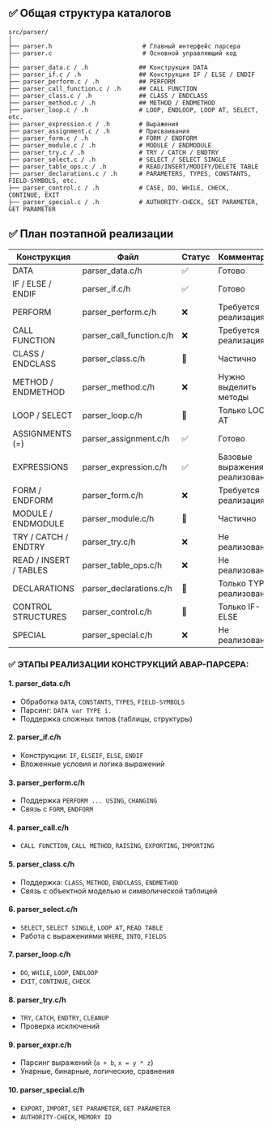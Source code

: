 ## ✅ **Общая структура каталогов**

```
src/parser/
│
├── parser.h                         # Главный интерфейс парсера
├── parser.c                         # Основной управляющий код
│
├── parser_data.c / .h              ## Конструкция DATA
├── parser_if.c / .h                ## Конструкция IF / ELSE / ENDIF
├── parser_perform.c / .h           ## PERFORM
├── parser_call_function.c / .h     ## CALL FUNCTION
├── parser_class.c / .h             ## CLASS / ENDCLASS
├── parser_method.c / .h            ## METHOD / ENDMETHOD
├── parser_loop.c / .h              # LOOP, ENDLOOP, LOOP AT, SELECT, etc.
├── parser_expression.c / .h        # Выражения
├── parser_assignment.c / .h        # Присваивания
├── parser_form.c / .h              # FORM / ENDFORM
├── parser_module.c / .h            # MODULE / ENDMODULE
├── parser_try.c / .h               # TRY / CATCH / ENDTRY
├── parser_select.c / .h            # SELECT / SELECT SINGLE
├── parser_table_ops.c / .h         # READ/INSERT/MODIFY/DELETE TABLE
├── parser_declarations.c / .h      # PARAMETERS, TYPES, CONSTANTS, FIELD-SYMBOLS, etc.
├── parser_control.c / .h           # CASE, DO, WHILE, CHECK, CONTINUE, EXIT
├── parser_special.c / .h           # AUTHORITY-CHECK, SET PARAMETER, GET PARAMETER
```

## ✅ План поэтапной реализации

| Конструкция            | Файл                     | Статус | Комментарий                   |
| ---------------------- | ------------------------ | ------ | ----------------------------- |
| DATA                   | parser_data.c/h          | ✅    | Готово                        |
| IF / ELSE / ENDIF      | parser_if.c/h            | ✅    | Готово                        |
| PERFORM                | parser_perform.c/h       | ❌    | Требуется реализация          |
| CALL FUNCTION          | parser_call_function.c/h | ❌    | Требуется реализация          |
| CLASS / ENDCLASS       | parser_class.c/h         | 🔲    | Частично                      |
| METHOD / ENDMETHOD     | parser_method.c/h        | ❌    | Нужно выделить методы         |
| LOOP / SELECT          | parser_loop.c/h          | 🔲    | Только LOOP AT                |
| ASSIGNMENTS (=)        | parser_assignment.c/h    | ✅    | Готово                        |
| EXPRESSIONS            | parser_expression.c/h    | ✅    | Базовые выражения реализованы |
| FORM / ENDFORM         | parser_form.c/h          | ❌    | Требуется реализация          |
| MODULE / ENDMODULE     | parser_module.c/h        | 🔲    | Частично                      |
| TRY / CATCH / ENDTRY   | parser_try.c/h           | ❌    | Не реализовано                |
| READ / INSERT / TABLES | parser_table_ops.c/h     | ❌    | Не реализовано                |
| DECLARATIONS           | parser_declarations.c/h  | 🔲    | Только TYPES реализовано      |
| CONTROL STRUCTURES     | parser_control.c/h       | 🔲    | Только IF-ELSE                |
| SPECIAL                | parser_special.c/h       | ❌    | Не реализовано                |

### ✅ ЭТАПЫ РЕАЛИЗАЦИИ КОНСТРУКЦИЙ ABAP-ПАРСЕРА:

#### 1. **parser\_data.c/h**

* Обработка `DATA`, `CONSTANTS`, `TYPES`, `FIELD-SYMBOLS`
* Парсинг: `DATA var TYPE i.`
* Поддержка сложных типов (таблицы, структуры)

#### 2. **parser\_if.c/h**

* Конструкции: `IF`, `ELSEIF`, `ELSE`, `ENDIF`
* Вложенные условия и логика выражений

#### 3. **parser\_perform.c/h**

* Поддержка `PERFORM ... USING`, `CHANGING`
* Связь с `FORM`, `ENDFORM`

#### 4. **parser\_call.c/h**

* `CALL FUNCTION`, `CALL METHOD`, `RAISING`, `EXPORTING`, `IMPORTING`

#### 5. **parser\_class.c/h**

* Поддержка: `CLASS`, `METHOD`, `ENDCLASS`, `ENDMETHOD`
* Связь с объектной моделью и символической таблицей

#### 6. **parser\_select.c/h**

* `SELECT`, `SELECT SINGLE`, `LOOP AT`, `READ TABLE`
* Работа с выражениями `WHERE`, `INTO`, `FIELDS`

#### 7. **parser\_loop.c/h**

* `DO`, `WHILE`, `LOOP`, `ENDLOOP`
* `EXIT`, `CONTINUE`, `CHECK`

#### 8. **parser\_try.c/h**

* `TRY`, `CATCH`, `ENDTRY`, `CLEANUP`
* Проверка исключений

#### 9. **parser\_expr.c/h**

* Парсинг выражений (`a + b`, `x = y * z`)
* Унарные, бинарные, логические, сравнения

#### 10. **parser\_special.c/h**

* `EXPORT`, `IMPORT`, `SET PARAMETER`, `GET PARAMETER`
* `AUTHORITY-CHECK`, `MEMORY ID`
